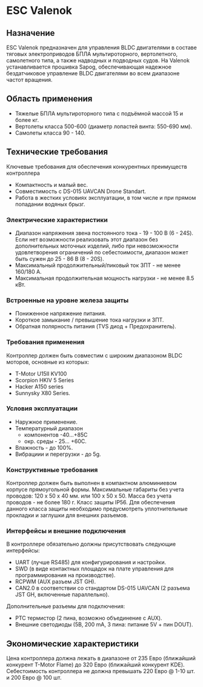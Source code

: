 # ESC Valenok

## Назначение

ESC Valenok предназначен для управления BLDC двигателями в составе тяговых электроприводов БПЛА мультироторного, 
вертолетного, самолетного типа, а также надводных и подводных судов.
На Valenok устанавливается прошивка Sapog, обеспечивающая надежное бездатчиковое управление BLDC двигателями во всем диапазоне частот вращения.

## Область применения

 * Тяжелые БПЛА мультироторного типа с подъёмной массой 15 и более кг.
 * Вертолеты класса 500-600 (диаметр лопастей винта: 550-690 мм).
 * Самолеты класса 90 - 140.
 
## Технические требования

Ключевые требования для обеспечения конкурентных преимуществ контроллера
 * Компактность и малый вес.
 * Совместимость с DS-015 UAVCAN Drone Standart.
 * Работа в жестких условиях эксплуатации, в том числе и при прямом попадании водяных брызг.

### Электрические характеристики

 * Диапазон напряжения звена постоянного тока - 19 - 100 В (6 - 24S). Если нет возможности реализовать этот диапазон без дополнительных 
 моточных изделий, либо при невозможности удовлетворения ограничений по себестоимости, диапазон может быть сужен до 25 - 86 В (8 - 20S).
 * Максимальный продолжительный/пиковый ток ЗПТ - не менее 160/180 А.
 * Максимальная продолжительная мощность нагрузки - не менее 8.5 кВт.

### Встроенные на уровне железа защиты
 
 * Пониженное напряжение питания.
 * Короткое замыкание / превышение тока нагрузки и ЗПТ.
 * Обратная полярность питания (TVS диод + Предохранитель).

### Требования применения

Контроллер должен быть совместим с широким диапазоном BLDC моторов, основные из которых:

 * T-Motor U15II KV100
 * Scorpion HKIV 5 Series
 * Hacker A150 series
 * Sunnysky X80 Series.

### Условия эксплуатации

 * Наружное применение.
 * Температурный диапазон 
    * компонентов -40…+85С
    * окр. среды - 25… +60С.
 * Влажность - до 100%.
 * Вибрациии и перегрузки - до 5g.

### Конструктивные требования

Контроллер должен быть выполнен в компактном алюминиевом корпусе прямоугольной формы.
Максимальные габариты без учета проводов: 120 х 50 х 40 мм. или 100 х 50 х 50.
Масса без учета проводов - не более 180 г.
Класс защиты IP56. Для обеспечения данного класса защиты необходимо предусмотреть уплотнительные прокладки и заглушки для внешних разъемов.

### Интерфейсы и внешние подключения

В контроллере обязательно должны присутствовать следующие интерфейсы:

 * UART (лучше RS485) для конфигурирования и настройки.
 * SWD (в виде контактных площадок на плате управления для программирования на производстве).
 * RCPWM (AUX разъем JST GH).
 * CAN2.0 в соответствии со стандартом DS-015 UAVCAN  (2 разъема JST GH, включенные параллельно).

Дополнительные разъемы для подключения:
 * PTC термистор (2 пина, возможно объединение с AUX).
 * Внешние светодиоды (5В, 200 mA, 3 пина: питание 5V + пин DOUT).

## Экономические характеристики
Цена контроллера должна лежать в диапазоне от 235 Евро (ближайший конкурент T-Motor Flame) до 320 Евро (ближайший конкурент KDE).
Себестоимость контроллера не должна превышать 220 Евро @ 1-10 шт. и 200 Евро @ 100 шт.
